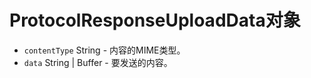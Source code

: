 # ProtocolResponseUploadData对象

* `contentType` String - 内容的MIME类型。
* `data` String | Buffer - 要发送的内容。

